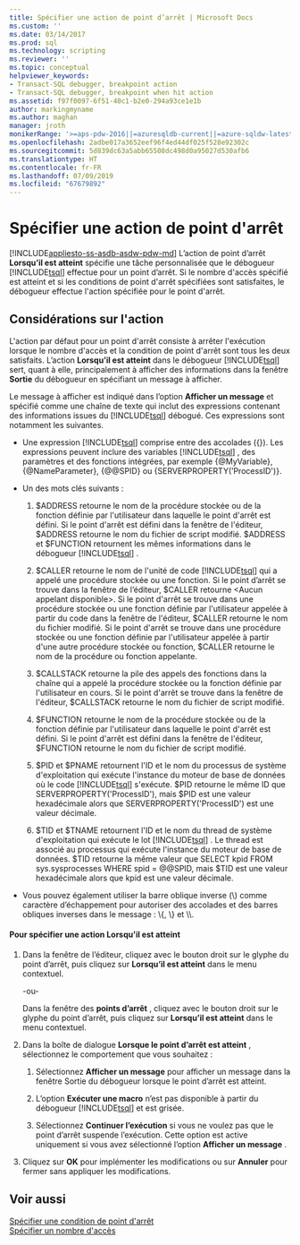 ```yaml
---
title: Spécifier une action de point d’arrêt | Microsoft Docs
ms.custom: ''
ms.date: 03/14/2017
ms.prod: sql
ms.technology: scripting
ms.reviewer: ''
ms.topic: conceptual
helpviewer_keywords:
- Transact-SQL debugger, breakpoint action
- Transact-SQL debugger, breakpoint when hit action
ms.assetid: f97f0097-6f51-40c1-b2e0-294a93ce1e1b
author: markingmyname
ms.author: maghan
manager: jroth
monikerRange: '>=aps-pdw-2016||=azuresqldb-current||=azure-sqldw-latest||>=sql-server-2016||=sqlallproducts-allversions||>=sql-server-linux-2017||=azuresqldb-mi-current'
ms.openlocfilehash: 2adbe017a3652eef96f4ed44df025f528e92302c
ms.sourcegitcommit: 5d839dc63a5abb65508dc498d0a95027d530afb6
ms.translationtype: HT
ms.contentlocale: fr-FR
ms.lasthandoff: 07/09/2019
ms.locfileid: "67679892"
---
```

# <a name="specify-a-breakpoint-action"></a>Spécifier une action de point d'arrêt
[!INCLUDE[appliesto-ss-asdb-asdw-pdw-md](../../includes/appliesto-ss-asdb-asdw-pdw-md.md)]
  L’action de point d’arrêt **Lorsqu’il est atteint** spécifie une tâche personnalisée que le débogueur [!INCLUDE[tsql](../../includes/tsql-md.md)] effectue pour un point d’arrêt. Si le nombre d'accès spécifié est atteint et si les conditions de point d'arrêt spécifiées sont satisfaites, le débogueur effectue l'action spécifiée pour le point d'arrêt.  
  
##  <a name="BKMK_ActionConsiderations"></a> Considérations sur l'action  
 L'action par défaut pour un point d'arrêt consiste à arrêter l'exécution lorsque le nombre d'accès et la condition de point d'arrêt sont tous les deux satisfaits. L’action **Lorsqu’il est atteint** dans le débogueur [!INCLUDE[tsql](../../includes/tsql-md.md)] sert, quant à elle, principalement à afficher des informations dans la fenêtre **Sortie** du débogueur en spécifiant un message à afficher.  
  
 Le message à afficher est indiqué dans l’option **Afficher un message** et spécifié comme une chaîne de texte qui inclut des expressions contenant des informations issues du [!INCLUDE[tsql](../../includes/tsql-md.md)] débogué. Ces expressions sont notamment les suivantes.  
  
-   Une expression [!INCLUDE[tsql](../../includes/tsql-md.md)] comprise entre des accolades ({}). Les expressions peuvent inclure des variables [!INCLUDE[tsql](../../includes/tsql-md.md)] , des paramètres et des fonctions intégrées, par exemple {@MyVariable}, {@NameParameter}, {@@SPID} ou {SERVERPROPERTY(’ProcessID')}.  
  
-   Un des mots clés suivants :  
  
    1.  $ADDRESS retourne le nom de la procédure stockée ou de la fonction définie par l'utilisateur dans laquelle le point d'arrêt est défini. Si le point d'arrêt est défini dans la fenêtre de l'éditeur, $ADDRESS retourne le nom du fichier de script modifié. $ADDRESS et $FUNCTION retournent les mêmes informations dans le débogueur [!INCLUDE[tsql](../../includes/tsql-md.md)] .  
  
    2.  $CALLER retourne le nom de l'unité de code [!INCLUDE[tsql](../../includes/tsql-md.md)] qui a appelé une procédure stockée ou une fonction. Si le point d’arrêt se trouve dans la fenêtre de l’éditeur, $CALLER retourne \<Aucun appelant disponible>. Si le point d'arrêt se trouve dans une procédure stockée ou une fonction définie par l'utilisateur appelée à partir du code dans la fenêtre de l'éditeur, $CALLER retourne le nom du fichier modifié. Si le point d'arrêt se trouve dans une procédure stockée ou une fonction définie par l'utilisateur appelée à partir d'une autre procédure stockée ou fonction, $CALLER retourne le nom de la procédure ou fonction appelante.  
  
    3.  $CALLSTACK retourne la pile des appels des fonctions dans la chaîne qui a appelé la procédure stockée ou la fonction définie par l'utilisateur en cours. Si le point d'arrêt se trouve dans la fenêtre de l'éditeur, $CALLSTACK retourne le nom du fichier de script modifié.  
  
    4.  $FUNCTION retourne le nom de la procédure stockée ou de la fonction définie par l'utilisateur dans laquelle le point d'arrêt est défini. Si le point d'arrêt est défini dans la fenêtre de l'éditeur, $FUNCTION retourne le nom du fichier de script modifié.  
  
    5.  $PID et $PNAME retournent l'ID et le nom du processus de système d'exploitation qui exécute l'instance du moteur de base de données où le code [!INCLUDE[tsql](../../includes/tsql-md.md)] s'exécute. $PID retourne le même ID que SERVERPROPERTY('ProcessID'), mais $PID est une valeur hexadécimale alors que SERVERPROPERTY('ProcessID') est une valeur décimale.  
  
    6.  $TID et $TNAME retournent l'ID et le nom du thread de système d'exploitation qui exécute le lot [!INCLUDE[tsql](../../includes/tsql-md.md)] . Le thread est associé au processus qui exécute l'instance du moteur de base de données. $TID retourne la même valeur que SELECT kpid FROM sys.sysprocesses WHERE spid = @@SPID, mais $TID est une valeur hexadécimale alors que kpid est une valeur décimale.  
  
-   Vous pouvez également utiliser la barre oblique inverse (\\) comme caractère d’échappement pour autoriser des accolades et des barres obliques inverses dans le message : \\{, \\} et \\\\.  
  
#### <a name="to-specify-a-when-hit-action"></a>Pour spécifier une action Lorsqu'il est atteint  
  
1.  Dans la fenêtre de l’éditeur, cliquez avec le bouton droit sur le glyphe du point d’arrêt, puis cliquez sur **Lorsqu’il est atteint** dans le menu contextuel.  
  
     -ou-  
  
     Dans la fenêtre des **points d’arrêt** , cliquez avec le bouton droit sur le glyphe du point d’arrêt, puis cliquez sur **Lorsqu’il est atteint** dans le menu contextuel.  
  
2.  Dans la boîte de dialogue **Lorsque le point d’arrêt est atteint** , sélectionnez le comportement que vous souhaitez :  
  
    1.  Sélectionnez **Afficher un message** pour afficher un message dans la fenêtre Sortie du débogueur lorsque le point d’arrêt est atteint.  
  
    2.  L’option **Exécuter une macro** n’est pas disponible à partir du débogueur [!INCLUDE[tsql](../../includes/tsql-md.md)] et est grisée.  
  
    3.  Sélectionnez **Continuer l’exécution** si vous ne voulez pas que le point d’arrêt suspende l’exécution. Cette option est active uniquement si vous avez sélectionné l’option **Afficher un message** .  
  
3.  Cliquez sur **OK** pour implémenter les modifications ou sur **Annuler** pour fermer sans appliquer les modifications.  
  
## <a name="see-also"></a>Voir aussi  
 [Spécifier une condition de point d'arrêt](../../relational-databases/scripting/specify-a-breakpoint-condition.md)   
 [Spécifier un nombre d'accès](../../relational-databases/scripting/specify-a-hit-count.md)  
